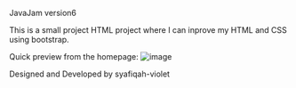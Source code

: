 JavaJam version6

This is a small project HTML project where I can inprove my HTML and CSS using bootstrap. 

Quick preview from the homepage:
![image](https://user-images.githubusercontent.com/65660410/194362731-86726a7d-dbb7-48ae-8b4b-a931e8e98d25.png)


Designed and Developed by syafiqah-violet
